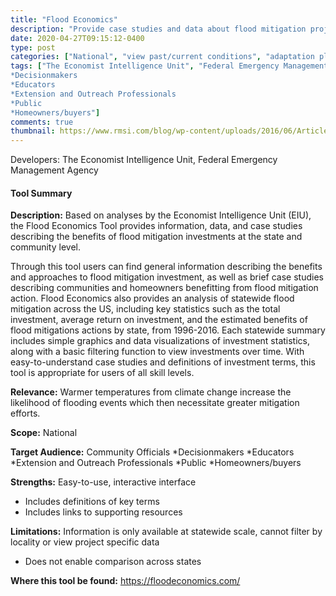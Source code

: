 ```yaml
---
title: "Flood Economics"
description: "Provide case studies and data about flood mitigation projects and efforts across the US between 1996-2016"
date: 2020-04-27T09:15:12-0400
type: post
categories: ["National", "view past/current conditions", "adaptation planning", "engagement"]
tags: ["The Economist Intelligence Unit", "Federal Emergency Management Agency", "Community Officials
*Decisionmakers
*Educators
*Extension and Outreach Professionals
*Public
*Homeowners/buyers"]
comments: true
thumbnail: https://www.rmsi.com/blog/wp-content/uploads/2016/06/Article-04.jpg
---
```

Developers: The Economist Intelligence Unit, Federal Emergency Management Agency

#### Tool Summary
**Description:** Based on analyses by the Economist Intelligence Unit (EIU), the Flood Economics Tool provides information, data, and case studies describing the benefits of flood mitigation investments at the state and community level. 

Through this tool users can find general information describing the benefits and approaches to flood mitigation investment, as well as brief case studies describing communities and homeowners benefitting from flood mitigation action. Flood Economics also provides an analysis of statewide flood mitigation across the US, including key statistics such as the total investment, average return on investment, and the estimated benefits of flood mitigations actions by state, from 1996-2016.  Each statewide summary includes simple graphics and data visualizations of investment statistics, along with a basic filtering function to view investments over time. With easy-to-understand case studies and definitions of investment terms, this tool is appropriate for users of all skill levels.

**Relevance:** Warmer temperatures from climate change increase the likelihood of flooding events which then necessitate greater mitigation efforts.

**Scope:** National

**Target Audience:** Community Officials
*Decisionmakers
*Educators
*Extension and Outreach Professionals
*Public
*Homeowners/buyers

**Strengths:** Easy-to-use, interactive interface
* Includes definitions of key terms
* Includes links to supporting resources

**Limitations:** Information is only available at statewide scale, cannot filter by locality or view project specific data 
* Does not enable comparison across states

**Where this tool be found:** https://floodeconomics.com/
